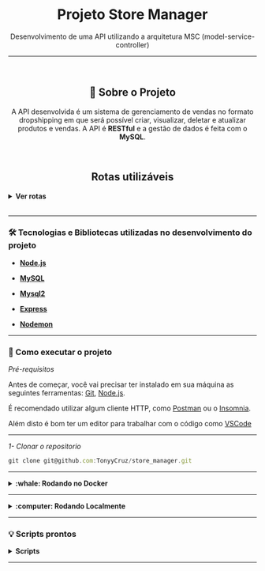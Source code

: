 <h1 align="center">Projeto Store Manager</h1>
<p align="center">Desenvolvimento de uma API utilizando a arquitetura MSC (model-service-controller)</p>

---

<br>

<h2 align="center">📃 Sobre o Projeto</h2>

<p align="center">A API desenvolvida é um sistema de gerenciamento de vendas no formato dropshipping em que será possível criar, visualizar, deletar e atualizar produtos e vendas. A API é <b>RESTful</b> e a gestão de dados é feita com o <b>MySQL</b>.
</p>

<br>

<h2 align="center">Rotas utilizáveis</h2>

<details>
  <summary><strong>Ver rotas</strong></summary><br />

- GET `/products` ou `/sales` para receber todos os produtos ou vendas.

---

- GET `/products/:id` ou `/sales/:id` para receber produtos ou vendas de acordo com o id.

---

- GET `/products/search?q=<busca>` para buscar produto por palavra chave.

---

- DELETE `/products/:id` ou `/sales/:id` para deletar produtos ou vendas de acordo com o id.

---

- PUT `/products/:id` para atualizar o nome do produto deve utilizar um body nesse formato:

```jsx
  {
    "name": "ProductName"
  }
```
---

- PUT `/sales/:id` para atualizar a venda deve utilizar um body nesse formato:

```jsx
  [
    {
      "productId": 1,
      "quantity":1
    },
  ]
```

</details>

<br>

---

### 🛠 Tecnologias e Bibliotecas utilizadas no desenvolvimento do projeto

- **[Node.js](https://nodejs.org/en/)**

- **[MySQL](https://www.mysql.com/products/workbench/)**

- **[Mysql2](https://www.npmjs.com/package/mysql2)**

- **[Express](http://expressjs.com/pt-br/)**

- **[Nodemon](https://www.npmjs.com/package/nodemon)**


---

### 🚀 Como executar o projeto

_Pré-requisitos_

Antes de começar, você vai precisar ter instalado em sua máquina as seguintes ferramentas:
[Git](https://git-scm.com),
[Node.js](https://nodejs.org/en/).

É recomendado utilizar algum cliente HTTP, como [Postman](https://www.postman.com/) ou o [Insomnia](https://insomnia.rest/download).

Além disto é bom ter um editor para trabalhar com o código como [VSCode](https://code.visualstudio.com/)

---

_1- Clonar o repositorio_

```jsx
git clone git@github.com:TonyyCruz/store_manager.git
```

---


<details>
  <summary><strong>:whale: Rodando no Docker</strong></summary><br />
  
  ## Com Docker
 
 
_Rode o serviço `node` com o comando_

```jsx
docker-compose up -d
```

- Esse serviço irá inicializar dois containers chamados `store_manager e store_manager_db`, respectivamente.
  - A partir daqui você pode rodar o container via CLI ou abri-lo no VS Code.

_Via CLI use o comando_
```jsx
docker exec -it store_manager bash
```
- Ele te dará acesso ao terminal interativo do container store_manager(node) criado pelo compose, que está rodando em segundo plano.

_Instale as dependências `dentro do container` com_

```jsx
npm install
```

⚠️Atenção: Caso opte por utilizar o Docker, TODOS os scripts disponíveis no package.json devem ser executados DENTRO do container, ou seja, no terminal que aparece após a execução do comando docker exec.
  
  </details>
  
---
  
<details>
  <summary><strong>:computer: Rodando Localmente</strong></summary><br />
 
 _Instale as dependências com o comando_
 
 ```jsx
npm install
```
- Para rodar o projeto desta forma, **obrigatoriamente** você deve ter o `node` instalado em seu computador.
  - Recomenda-se a versão `^16`
  
 ⚠️Atenção: Não esqueça de renomear/configurar o arquivo .env.example
</details>

---


### 💡 Scripts prontos
<details>
  <summary><strong>Scripts</strong></summary><br />

  - Criar o banco de dados e gerar as tabelas:
  ```sh
    npm run migration
  ```

  - Limpar e popular o banco de dados:
  ```sh
    npm run seed
  ```

  - Iniciar o servidor Node:
  ```sh
    npm start
  ```

  - Iniciar o servidor Node com nodemon:
  ```sh
    npm run dev
  ```

  - Executar os testes de unidade:
  ```sh
    npm run test:mocha
  ```

  <br />
</details>

---
